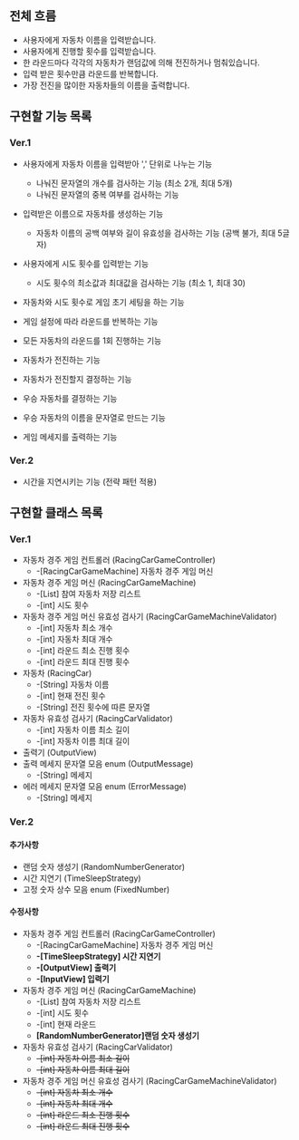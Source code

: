## 전체 흐름

- 사용자에게 자동차 이름을 입력받습니다.
- 사용자에게 진행할 횟수를 입력받습니다.
- 한 라운드마다 각각의 자동차가 랜덤값에 의해 전진하거나 멈춰있습니다.
- 입력 받은 횟수만큼 라운드를 반복합니다.
- 가장 전진을 많이한 자동차들의 이름을 출력합니다.

## 구현할 기능 목록

### Ver.1

- 사용자에게 자동차 이름을 입력받아 ',' 단위로 나누는 기능
  - 나눠진 문자열의 개수를 검사하는 기능 (최소 2개, 최대 5개)
  - 나눠진 문자열의 중복 여부를 검사하는 기능
- 입력받은 이름으로 자동차를 생성하는 기능
  - 자동차 이름의 공백 여부와 길이 유효성을 검사하는 기능 (공백 불가, 최대 5글자)
- 사용자에게 시도 횟수를 입력받는 기능
  - 시도 횟수의 최소값과 최대값을 검사하는 기능 (최소 1, 최대 30)
- 자동차와 시도 횟수로 게임 초기 세팅을 하는 기능


- 게임 설정에 따라 라운드를 반복하는 기능
- 모든 자동차의 라운드를 1회 진행하는 기능
- 자동차가 전진하는 기능
- 자동차가 전진할지 결정하는 기능
- 우승 자동차를 결정하는 기능
- 우승 자동차의 이름을 문자열로 만드는 기능

- 게임 메세지를 출력하는 기능

### Ver.2
- 시간을 지연시키는 기능 (전략 패턴 적용)

## 구현할 클래스 목록

### Ver.1 
- 자동차 경주 게임 컨트롤러 (RacingCarGameController)
  - -[RacingCarGameMachine] 자동차 경주 게임 머신
- 자동차 경주 게임 머신 (RacingCarGameMachine)
  - -[List] 참여 자동차 저장 리스트
  - -[int] 시도 횟수
- 자동차 경주 게임 머신 유효성 검사기 (RacingCarGameMachineValidator)
  - -[int] 자동차 최소 개수
  - -[int] 자동차 최대 개수
  - -[int] 라운드 최소 진행 횟수
  - -[int] 라운드 최대 진행 횟수
- 자동차 (RacingCar)
  - -[String] 자동차 이름
  - -[int] 현재 전진 횟수
  - -[String] 전진 횟수에 따른 문자열
- 자동차 유효성 검사기 (RacingCarValidator)
  - -[int] 자동차 이름 최소 길이
  - -[int] 자동차 이름 최대 길이
- 출력기 (OutputView)
- 출력 메세지 문자열 모음 enum (OutputMessage)
  - -[String] 메세지
- 에러 메세지 문자열 모음 enum (ErrorMessage)
  - -[String] 메세지

### Ver.2
#### 추가사항
- 랜덤 숫자 생성기 (RandomNumberGenerator)
- 시간 지연기 (TimeSleepStrategy)
- 고정 숫자 상수 모음 enum (FixedNumber)

#### 수정사항
- 자동차 경주 게임 컨트롤러 (RacingCarGameController)
  - -[RacingCarGameMachine] 자동차 경주 게임 머신
  - **-[TimeSleepStrategy] 시간 지연기**
  - **-[OutputView] 출력기**
  - **-[InputView] 입력기**
- 자동차 경주 게임 머신 (RacingCarGameMachine)
  - -[List] 참여 자동차 저장 리스트
  - -[int] 시도 횟수
  - -[int] 현재 라운드
  - **[RandomNumberGenerator]랜덤 숫자 생성기**
- 자동차 유효성 검사기 (RacingCarValidator)
  - ~~-[int] 자동차 이름 최소 길이~~
  - ~~-[int] 자동차 이름 최대 길이~~
- 자동차 경주 게임 머신 유효성 검사기 (RacingCarGameMachineValidator)
  - ~~-[int] 자동차 최소 개수~~
  - ~~-[int] 자동차 최대 개수~~
  - ~~-[int] 라운드 최소 진행 횟수~~
  - ~~-[int] 라운드 최대 진행 횟수~~